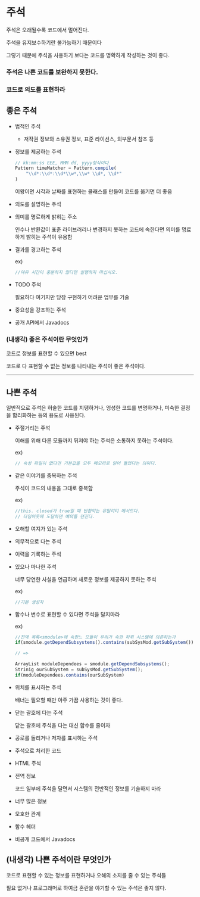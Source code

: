 # 주석

주석은 오래될수록 코드에서 멀어진다.

주석을 유지보수하기란 불가능하기 때문이다

그렇기 때문에 주석을 사용하기 보다는 코드를 명확하게 작성하는 것이 좋다.

### 주석은 나쁜 코드를 보완하지 못한다.

### 코드로 의도를 표현하라

## 좋은 주석

- 법적인 주석
    - 저작권 정보와 소유권 정보, 표준 라이선스, 외부문서 참조 등
- 정보를 제공하는 주석
    
    ```jsx
    // kk:mm:ss EEE, MMM dd, yyyy형식이다
    Pattern timeMatcher = Pattern.compile(
    	"\\d*:\\d*:\\d*\\w*,\\w* \\d*, \\d*"
    )
    ```
    
    이왕이면 시각과 날짜를 표현하는 클래스를 만들어 코드를 옮기면 더 좋음
    
- 의도를 설명하는 주석
- 의미를 명료하게 밝히는 주소
    
    인수나 반환값이 표준 라이브러리나 변경하지 못하는 코드에 속한다면 의미를 명료하게 밝히는 주석이 유용함
    
- 결과를 경고하는 주석
    
    ex)  
    
    ```jsx
    //여유 시간이 충분하지 않다면 실행하지 마십시오.
    ```
    
- TODO 주석
    
    필요하다 여기지만 당장 구현하기 어려운 업무를 기술
    
- 중요성을 강조하는 주석
- 공개 API에서 Javadocs

### (내생각) 좋은 주석이란 무엇인가

코드로 정보를 표현할 수 있으면 best

코드로 다 표현할 수 없는 정보를 나타내는 주석이 좋은 주석이다.

---

## 나쁜 주석

일반적으로 주석은 허술한 코드를 지탱하거나, 엉성한 코드를 변명하거나, 미숙한 결정을 합리화하는 등의 용도로 사용된다.

- 주절거리는 주석
    
    이해를 위해 다른 모듈까지 뒤져야 하는 주석은 소통하지 못하는 주석이다.
    
    ex) 
    
    ```jsx
    // 속성 파일이 없다면 기본값을 모두 메모리로 읽어 들였다는 의미다.
    ```
    
- 같은 이야기를 중복하는 주석
    
    주석이 코드의 내용을 그대로 중복함
    
    ex)
    
    ```jsx
    //this. closed가 true일 때 반환되는 유틸리티 메서드다.
    // 타임아웃에 도달하면 예외를 던진다.
    ```
    
- 오해할 여지가 있는 주석
- 의무적으로 다는 주석
- 이력을 기록하는 주석
- 있으나 마나한 주석
    
    너무 당연한 사실을 언급하며 새로운 정보를 제공하지 못하는 주석
    
    ex) 
    
    ```jsx
    //기본 생성자
    ```
    
- 함수나 변수로 표현할 수 있다면 주석을 달지마라
    
    ex)
    
    ```jsx
    //전역 목록<smodule>에 속한느 모듈이 우리가 속한 하위 시스템에 의존하는가
    if(smodule.getDependSubsystems().contains(subSysMod.getSubSystem()))
    
    // =>
    
    ArrayList moduleDependees = smodule.getDependSubsystems();
    Strinig ourSubSystem = subSysMod.getSubSystem();
    if(moduleDependees.contains(ourSubSystem)
    ```
    
- 위치를 표시하는 주석
    
    배너는 필요할 때만 아주 가끔 사용하는 것이 좋다.
    
- 닫는 괄호에 다는 주석
    
    닫는 괄호에 주석을 다는 대신 함수를 줄이자
    
- 공로를 돌리거나 저자를 표시하는 주석
- 주석으로 처리한 코드
- HTML 주석
- 전역 정보
    
    코드 일부에 주석을 달면서 시스템의 전반적인 정보를 기술하지 마라
    
- 너무 많은 정보
- 모호한 관계
- 함수 헤더
- 비공개 코드에서 Javadocs

## (내생각) 나쁜 주석이란 무엇인가

코드로 표현할 수 있는 정보를 표현하거나 오해의 소지를 줄 수 있는 주석들

필요 없거나 프로그래머로 하여금 혼란을 야기할 수 있는 주석은 좋지 않다.